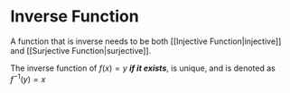 
# Inverse Function
A function that is inverse needs to be both [[Injective Function|injective]] and [[Surjective Function|surjective]].

The inverse function of $f(x) = y$ ***if it exists***, is unique, and is denoted as $f^{-1}(y) = x$ 